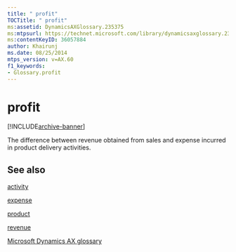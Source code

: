 ```yaml
---
title: " profit"
TOCTitle: " profit"
ms:assetid: DynamicsAXGlossary.235375
ms:mtpsurl: https://technet.microsoft.com/library/dynamicsaxglossary.235375(v=AX.60)
ms:contentKeyID: 36057884
author: Khairunj
ms.date: 08/25/2014
mtps_version: v=AX.60
f1_keywords:
- Glossary.profit
---
```


# profit


[!INCLUDE[archive-banner](includes/archive-banner.md)]

The difference between revenue obtained from sales and expense incurred in product delivery activities.

## See also

[activity](activity.md)

[expense](expense.md)

[product](product.md)

[revenue](revenue.md)

[Microsoft Dynamics AX glossary](glossary/microsoft-dynamics-ax-glossary.md)

  


